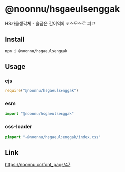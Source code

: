 # @noonnu/hsgaeulsenggak
HS가을생각체 - 슬픔은 간이역의 코스모스로 피고

## Install
```sh
npm i @noonnu/hsgaeulsenggak
```
## Usage
### cjs
```js
require("@noonnu/hsgaeulsenggak")
```
### esm
```js
import "@noonnu/hsgaeulsenggak"
```
### css-loader
```css
@import "~@noonnu/hsgaeulsenggak/index.css"
```

## Link
https://noonnu.cc/font_page/47